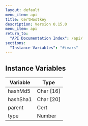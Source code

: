 ```yaml
---
layout: default
menu_item: api
title: CertHostkey
description: Version 0.15.0
menu_item: api
return_to:
  "API Documentation Index": /api/
sections:
  "Instance Variables": "#ivars"
---
```


## <a name="ivars"></a>Instance Variables

| Variable | Type |
| --- | --- |
| <a name="hashMd5"></a>hashMd5 | Char [16] |
| <a name="hashSha1"></a>hashSha1 | Char [20] |
| <a name="parent"></a>parent | Cert |
| <a name="type"></a>type | Number |

